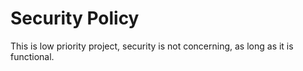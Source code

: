 # Security Policy

This is low priority project, security is not concerning, as long as it is functional.
